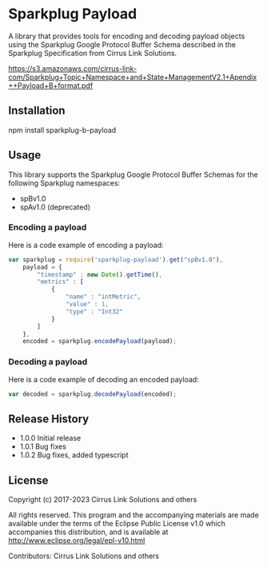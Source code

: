Sparkplug Payload
=========

A library that provides tools for encoding and decoding payload objects using
the Sparkplug Google Protocol Buffer Schema described in the Sparkplug 
Specification from Cirrus Link Solutions.

https://s3.amazonaws.com/cirrus-link-com/Sparkplug+Topic+Namespace+and+State+ManagementV2.1+Apendix++Payload+B+format.pdf

## Installation

  npm install sparkplug-b-payload

## Usage

This library supports the Sparkplug Google Protocol Buffer Schemas for the
following Sparkplug namespaces:

* spBv1.0
* spAv1.0 (deprecated)


### Encoding a payload

Here is a code example of encoding a payload:

```javascript
var sparkplug = require('sparkplug-payload').get("spBv1.0"),
    payload = {
        "timestamp" : new Date().getTime(),
        "metrics" : [
            {
                "name" : "intMetric",
                "value" : 1,
                "type" : "Int32"
            }
        ]
    },
    encoded = sparkplug.encodePayload(payload);
```

### Decoding a payload

Here is a code example of decoding an encoded payload:

```javascript
var decoded = sparkplug.decodePayload(encoded);
```

## Release History

* 1.0.0 Initial release
* 1.0.1 Bug fixes
* 1.0.2 Bug fixes, added typescript

## License

Copyright (c) 2017-2023 Cirrus Link Solutions and others

All rights reserved. This program and the accompanying materials
are made available under the terms of the Eclipse Public License v1.0
which accompanies this distribution, and is available at
http://www.eclipse.org/legal/epl-v10.html

Contributors: Cirrus Link Solutions and others
